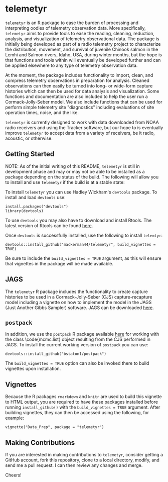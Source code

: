 # telemetyr

`telemetyr` is an R package to ease the burden of processing and interpreting oodles of telemetry observation data. More specifically, `telemetyr` aims to provide tools to ease the reading, cleaning, reduction, analysis, and visualization of telemetry observational data. The package is initially being developed as part of a radio telemetry project to characterize the distribution, movement, and survival of juvenile Chinook salmon in the Lemhi and Salmon rivers, Idaho, USA, during winter months, but the hope is that functions and tools within will eventually be developed further and can be applied elsewhere to any type of telemetry observation data.

At the moment, the package includes functionality to import, clean, and compress telemetry observations in preparation for analysis. Cleaned observations can then easily be turned into long- or wide-form capture histories which can then be used for data analysis and visualization. Some functions and documentation are also included to help the user run a Cormack-Jolly-Seber model. We also include functions that can be used for perform simple telemetry site "diagnostics" including evaluations of site operation times, noise, and the like.

`telemetyr` is currently designed to work with data downloaded from NOAA radio receivers and using the Tracker software, but our hope to is eventually improve `telemetyr` to accept data from a variety of receivers, be it radio, acoustic, or otherwise.

## Getting Started

NOTE: As of the initial writing of this README, `telemetyr` is still in development phase and may or may not be able to be installed as a package depending on the status of the build. The following will allow you to install and use `telemetyr` if the build is at a stable state:

To install `telemetyr` you can use Hadley Wickham's `devtools` package. To install and load `devtools` use:
```
install.packages("devtools")
library(devtools)
```

To use `devtools` you may also have to download and install Rtools. The latest version of Rtools can be found [here](https://cran.r-project.org/bin/windows/Rtools/).

Once `devtools` is successfully installed, use the following to install `telemtyr`:
```
devtools::install_github("mackerman44/telemetyr", build_vignettes = TRUE)
```

Be sure to include the `build_vignettes = TRUE` argument, as this will ensure that vignettes in the package will be made available. 

## JAGS

The `telemetyr` R package includes the functionality to create capture histories to be used in a Cormack-Jolly-Seber (CJS) capture-recapture model including a vignette on how to implement the model in
the JAGS (Just Another Gibbs Sampler) software. JAGS can be downloaded [here](https://sourceforge.net/projects/mcmc-jags/files/).

## `postpack`

In addition, we use the `postpack` R package available [here](https://github.com/bstaton1/postpack) for working with the class \code{mcmc.list} object resulting from the CJS performed in JAGS. To install the current working version of `postpack` you can use:
```
devtools::install_github("bstaton1/postpack")
```
The `build_vignettes = TRUE` option can also be invoked there to build vignettes upon installation.

## Vignettes

Because the R packages `rmarkdown` and `knitr` are used to build this vignette to HTML output, you are required to have these packages installed before running `install_github()` with the `build_vignettes = TRUE` argument. After building vignettes, they can then be accessed using the following, for example:

```
vignette("Data_Prep", package = "telemetyr")
```

## Making Contributions

If you are interested in making contributions to `telemetyr`, consider getting a GitHub account, fork this repository, clone to a local directory, modify, and send me a pull request. I can then review any changes and merge.

Cheers!
